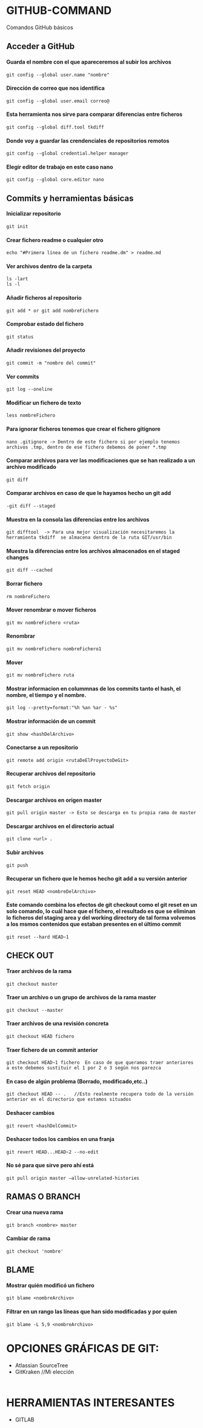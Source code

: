 # GITHUB-COMMAND
Comandos GitHub básicos

## Acceder a GitHub
#### Guarda el nombre con el que apareceremos al subir los archivos
```
git config --global user.name "nombre"
```
#### Dirección de correo que nos identifica
```
git config --global user.email correo@
```

#### Esta herramienta nos sirve para comparar diferencias entre ficheros
```
git config --global diff.tool tkdiff        
```
#### Donde voy a guardar las crendenciales de repositorios remotos
```
git config --global credential.helper manager      
```
#### Elegir editor de trabajo en este caso nano
```
git config --global core.editor nano        
```
## Commits y herramientas básicas 
#### Inicializar repositorio
```
git init 				     
```
#### Crear fichero readme o cualquier otro
```
echo "#Primera línea de un fichero readme.dm" > readme.md	
```
#### Ver archivos dentro de la carpeta
```
ls -lart
ls -l
```
#### Añadir ficheros al repositorio
```
git add * or git add nombreFichero
```
#### Comprobar estado del fichero
```
git status
```

#### Añadir revisiones del proyecto
```
git commit -m "nombre del commit"
```

#### Ver commits
```
git log --oneline
```
#### Modificar un fichero de texto
```
less nombreFichero
```
#### Para ignorar ficheros tenemos que crear el fichero gitignore
```
nano .gitignore -> Dentro de este fichero si por ejemplo tenemos archivos .tmp, dentro de ese fichero debemos de poner *.tmp
```
#### Comparar archivos para ver las modificaciones que se han realizado a un archivo modificado
```
git diff
```
#### Comparar archivos en caso de que le hayamos hecho un git add 
```
-git diff --staged
```

#### Muestra en la consola las diferencias entre los archivos
```
git difftool  -> Para una mejor visualización necesitaremos la herramienta tkdiff  se almacena dentro de la ruta GIT/usr/bin
```
#### Muestra la diferencias entre los archivos almacenados en el staged changes
```
git diff --cached
```
#### Borrar fichero
```
rm nombreFichero
```
#### Mover renombrar o mover ficheros
```
git mv nombreFichero <ruta>
```
#### Renombrar
```
git mv nombreFichero nombreFichero1
```
#### Mover
```
git mv nombreFichero ruta
```
#### Mostrar informacion en colummnas de los commits tanto el hash, el nombre, el tiempo y el nombre.
```
git log --pretty=format:"%h %an %ar - %s"
```
#### Mostrar información de un commit
```
git show <hashDelArchivo>
```
#### Conectarse a un repositorio
```
git remote add origin <rutaDeElProyectoDeGit>
```
#### Recuperar archivos del repositorio
```
git fetch origin
```
#### Descargar archivos en origen master
```
git pull origin master -> Esto se descarga en tu propia rama de master
```
#### Descargar archivos en el directorio actual
```
git clone <url> .
```
#### Subir archivos 
```
git push 
```
#### Recuperar un fichero que le hemos hecho git add a su versión anterior
```
git reset HEAD <nombreDelArchivo>
```

#### Este comando combina los efectos de git checkout como el git reset en un solo comando, lo cuál hace que el fichero, el resultado es que se eliminan lo ficheros del staging area y del working directory de tal forma volvemos a los msmos contenidos que estaban presentes en el último commit
```
git reset --hard HEAD~1
```
## CHECK OUT
#### Traer archivos de la rama
```
git checkout master
```
#### Traer un archivo o un grupo de archivos de la rama master
```
git checkout --master
```
#### Traer archivos de una revisión concreta
```
git checkout HEAD fichero
```
#### Traer fichero de un commit anterior 
```
git checkout HEAD~1 fichero  En caso de que queramos traer anteriores a este debemos sustituir el 1 por 2 o 3 según nos parezca
```
#### En caso de algún problema (Borrado, modificado,etc..)
```
git checkout HEAD -- .   //Esto realmente recupera todo de la versión anterior en el directorio que estamos situados
```
#### Deshacer cambios
```
git revert <hashDelCommit>
``` 
#### Deshacer todos los cambios en una franja 
```
git revert HEAD...HEAD~2 --no-edit
```

#### No sé para que sirve pero ahí está
```
git pull origin master –allow-unrelated-histories
```

## RAMAS O BRANCH
#### Crear una nueva rama
```
git branch <nombre> master
```
#### Cambiar de rama
```
git checkout 'nombre'
```

## BLAME
#### Mostrar quién modificó un fichero
```
git blame <nombreArchivo>
```
#### Filtrar en un rango las líneas que han sido modificadas y por quien
```
git blame -L 5,9 <nombreArchivo>
```

# OPCIONES GRÁFICAS DE GIT:
- Atlassian SourceTree
- GitKraken	//Mi elección
<br /><br />	 	 	 	 	 
					 
# HERRAMIENTAS INTERESANTES 
- GITLAB

